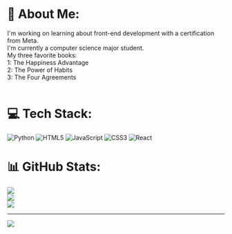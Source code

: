 # 💫 About Me:
I'm working on learning about front-end development with a certification from Meta.<br>I'm currently a computer science major student.<br>My three favorite books:<br>1: The Happiness Advantage<br>2: The Power of Habits<br>3: The Four Agreements<br><br>


# 💻 Tech Stack:
![Python](https://img.shields.io/badge/python-3670A0?style=for-the-badge&logo=python&logoColor=ffdd54) ![HTML5](https://img.shields.io/badge/html5-%23E34F26.svg?style=for-the-badge&logo=html5&logoColor=white) ![JavaScript](https://img.shields.io/badge/javascript-%23323330.svg?style=for-the-badge&logo=javascript&logoColor=%23F7DF1E) ![CSS3](https://img.shields.io/badge/css3-%231572B6.svg?style=for-the-badge&logo=css3&logoColor=white) ![React](https://img.shields.io/badge/react-%2320232a.svg?style=for-the-badge&logo=react&logoColor=%2361DAFB)
# 📊 GitHub Stats:
![](https://github-readme-stats.vercel.app/api?username=rhernandez0319&theme=dark&hide_border=false&include_all_commits=true&count_private=false)<br/>
![](https://github-readme-streak-stats.herokuapp.com/?user=rhernandez0319&theme=dark&hide_border=false)<br/>
![](https://github-readme-stats.vercel.app/api/top-langs/?username=rhernandez0319&theme=dark&hide_border=false&include_all_commits=true&count_private=false&layout=compact)

---
[![](https://visitcount.itsvg.in/api?id=rhernandez0319&icon=0&color=0)](https://visitcount.itsvg.in)

<!-- Proudly created with GPRM ( https://gprm.itsvg.in ) -->
